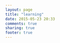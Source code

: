 ```yaml
---
layout: page
title: "learning"
date: 2015-05-23 20:33
comments: true
sharing: true
footer: true
---
```

